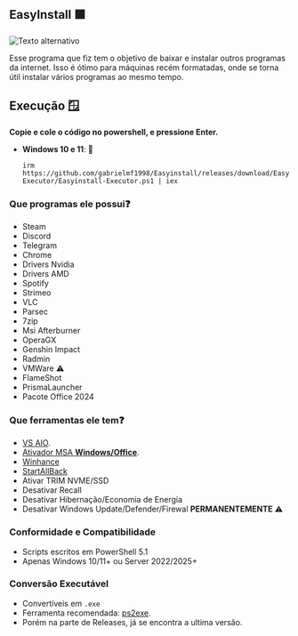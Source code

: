 ## EasyInstall 🟪

![Texto alternativo](https://i.ibb.co/kCG7xyw/Captura-de-tela-2025-08-02-195056.png)

Esse programa que fiz tem o objetivo de baixar e instalar outros programas da internet.
Isso é ótimo para máquinas recém formatadas, onde se torna útil instalar vários programas ao mesmo tempo.

## Execução 🪟
**Copie e cole o código no powershell, e pressione Enter.**  
   - **Windows 10 e 11**: 📌
     ```
     irm https://github.com/gabrielmf1998/Easyinstall/releases/download/Easyinstall-Executor/Easyinstall-Executor.ps1 | iex
     ```

### Que programas ele possui❓
- Steam
- Discord
- Telegram
- Chrome
- Drivers Nvidia
- Drivers AMD
- Spotify
- Strimeo
- VLC
- Parsec
- 7zip
- Msi Afterburner
- OperaGX
- Genshin Impact
- Radmin
- VMWare ⚠️
- FlameShot
- PrismaLauncher
- Pacote Office 2024

### Que ferramentas ele tem❓
- [VS AIO](https://github.com/abbodi1406/vcredist).
- [Ativador MSA **Windows/Office**](https://github.com/massgravel/Microsoft-Activation-Scripts).
- [Winhance](https://github.com/memstechtips/Winhance)
- [StartAllBack](https://github.com/Aetherinox/utility-startallback)
- Ativar TRIM NVME/SSD
- Desativar Recall
- Desativar Hibernação/Economia de Energia
- Desativar Windows Update/Defender/Firewal **PERMANENTEMENTE** ⚠️

### Conformidade e Compatibilidade

- Scripts escritos em PowerShell 5.1
- Apenas Windows 10/11+ ou Server 2022/2025+

### Conversão Executável

- Convertíveis em `.exe`
- Ferramenta recomendada: [ps2exe](https://github.com/MScholtes/PS2EXE).
- Porém na parte de Releases, já se encontra a ultima versão.
